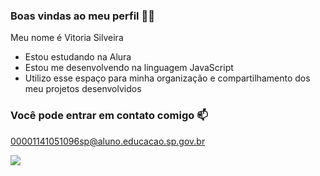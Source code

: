 ### Boas vindas ao meu perfil 💙💙
Meu nome é Vitoria Silveira

- Estou estudando na Alura
- Estou me desenvolvendo na linguagem JavaScript
- Utilizo esse espaço para minha organização e compartilhamento dos meu projetos desenvolvidos

### Você pode entrar em contato comigo 📫

00001141051096sp@aluno.educacao.sp.gov.br


![](https://media1.tenor.com/m/2bkMi9p89o8AAAAC/spn-supernatural.gif)
